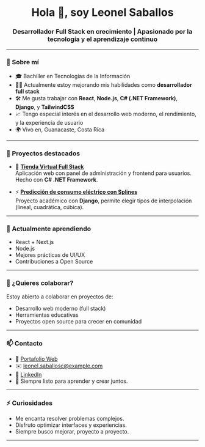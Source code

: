 <h1 align="center">Hola 👋, soy Leonel Saballos</h1>
<h3 align="center">Desarrollador Full Stack en crecimiento | Apasionado por la tecnología y el aprendizaje continuo</h3>

---

### 🚀 Sobre mí

- 🎓 Bachiller en Tecnologías de la Información  
- 👨‍💻 Actualmente estoy mejorando mis habilidades como **desarrollador full stack**  
- 🛠️ Me gusta trabajar con **React**, **Node.js**, **C# (.NET Framework)**, **Django**, y **TailwindCSS**  
- 📈 Tengo especial interés en el desarrollo web moderno, el rendimiento, y la experiencia de usuario  
- 🌍 Vivo en, Guanacaste, Costa Rica

---

### 🔨 Proyectos destacados

- 🛒 [**Tienda Virtual Full Stack**](https://github.com/lsaballosc/App-web-ASP.NET)  
  Aplicación web con panel de administración y frontend para usuarios. Hecho con **C# .NET Framework**.

- ⚡ [**Predicción de consumo eléctrico con Splines**](https://github.com/lsaballosc/App-Django)  
  Proyecto académico con **Django**, permite elegir tipos de interpolación (lineal, cuadrática, cúbica).

---

### 🧠 Actualmente aprendiendo

- React + Next.js  
- Node.js  
- Mejores prácticas de UI/UX  
- Contribuciones a Open Source

---

### 🤝 ¿Quieres colaborar?

Estoy abierto a colaborar en proyectos de:
- Desarrollo web moderno (full stack)
- Herramientas educativas
- Proyectos open source para crecer en comunidad

---

### 📫 Contacto

- 💼 [Portafolio Web]()  
- ✉️ leonel.saballosc@example.com  
- 🔗 [LinkedIn](www.linkedin.com/in/leonel-saballos-172b17346)  
- 🧠 Siempre listo para aprender y crear juntos.

---

### ⚡ Curiosidades

- Me encanta resolver problemas complejos.
- Disfruto optimizar interfaces y experiencias.
- Siempre busco mejorar, proyecto a proyecto.

---


